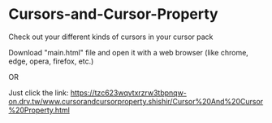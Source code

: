 # Cursors-and-Cursor-Property
Check out your different kinds of cursors in your cursor pack

Download "main.html" file and open it with a web browser (like chrome, edge, opera, firefox, etc.)

OR

Just click the link: https://tzc623wqvtxrzrw3tbpnqw-on.drv.tw/www.cursorandcursorproperty.shishir/Cursor%20And%20Cursor%20Property.html
